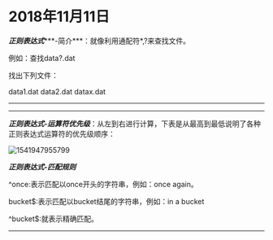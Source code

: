 # 2018年11月11日

***正则表达式******-简介***：就像利用通配符*,?来查找文件。

例如：查找data?.dat

找出下列文件：

data1.dat	data2.dat	datax.dat

------

****

[正则表达式-元字符]: https://www.w3cschool.cn/zhengzebiaodashi/regexp-metachar.html

***正则表达式-运算符优先级***：从左到右进行计算，下表是从最高到最低说明了各种正则表达式运算符的优先级顺序：

![1541947955799](/Users/maminglai/Desktop/1541947955799.jpg)



***正则表达式-匹配规则***

^once:表示匹配以once开头的字符串，例如：once again。

bucket$:表示匹配以bucket结尾的字符串，例如：in a bucket

^bucket$:就表示精确匹配。

------

